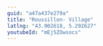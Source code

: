 ```yaml
---
guid: "a47a437e279a"
title: "Roussillon- Village"
latlng: "43.902618, 5.292627"
youtubeId: "mEj5ZOwsocs" 
---
```

